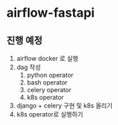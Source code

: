 # airflow-fastapi

## 진행 예정

1. airflow docker 로 실행
2. dag 작성
    1. python operator
    2. bash operator
    3. celery operator
    4. k8s operator
3. django + celery 구현 및 k8s 올리기
4. k8s operator로 실행하기

